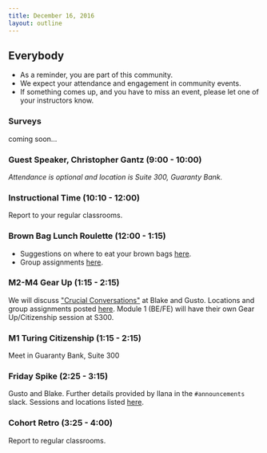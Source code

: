 ```yaml
---
title: December 16, 2016
layout: outline
---
```


## Everybody

- As a reminder, you are part of this community.
- We expect your attendance and engagement in community events.
- If something comes up, and you have to miss an event, please let one of your instructors know.

### Surveys
coming soon...

### Guest Speaker, Christopher Gantz (9:00 - 10:00)
*Attendance is optional and location is Suite 300, Guaranty Bank.*  

### Instructional Time (10:10 - 12:00)
Report to your regular classrooms.

### Brown Bag Lunch Roulette (12:00 - 1:15)

* Suggestions on where to eat your brown bags [here](http://goo.gl/mHcSpv).
* Group assignments [here](https://github.com/turingschool/interdisciplinary-planning/blob/master/groups/20161209.markdown).

### M2-M4 Gear Up (1:15 - 2:15)
We will discuss ["Crucial Conversations"](https://github.com/turingschool/gear-up/blob/master/crucial_conversations.markdown) at Blake and Gusto. Locations and group assignments posted [here](https://github.com/turingschool/interdisciplinary-planning/blob/master/groups/20161216.markdown). Module 1 (BE/FE) will have their own Gear Up/Citizenship session at S300.

### M1 Turing Citizenship (1:15 - 2:15)
Meet in Guaranty Bank, Suite 300

### Friday Spike (2:25 - 3:15)
Gusto and Blake. Further details provided by Ilana in the `#announcements` slack. Sessions and locations listed [here](https://docs.google.com/spreadsheets/d/1K5JRLoSOHwv4SqE3B6uuXNFuZ9chn3Xop_9fpB9Wyh4/edit?usp=sharing).

### Cohort Retro (3:25 - 4:00)
Report to regular classrooms.

